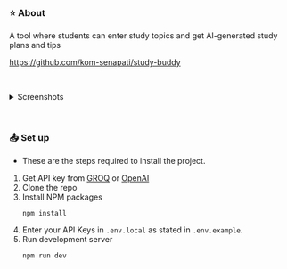 
### ⭐ About
A tool where students can enter study topics and get AI-generated study plans and tips

https://github.com/kom-senapati/study-buddy

$~$

<details>
<summary>Screenshots</summary>

![image](https://github.com/user-attachments/assets/bf51e325-c1b4-48c3-8f5d-897b003b22a3)
![image](https://github.com/user-attachments/assets/c40b33c0-af03-4d0d-b6b2-a6a9db8799bd)


</details>

$~$

### 📤 Set up
- These are the steps required to install the project.

1. Get API key from [GROQ](https://console.groq.com) or [OpenAI](https://platform.openai.com)
2. Clone the repo
3. Install NPM packages
   ```sh
   npm install
   ```
4. Enter your API Keys in `.env.local` as stated in `.env.example`.
5. Run development server
   ```sh
   npm run dev
   ```
